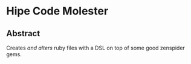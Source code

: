 # Hipe Code Molester

## Abstract

Creates *and alters* ruby files with a DSL on top of some good zenspider gems.
